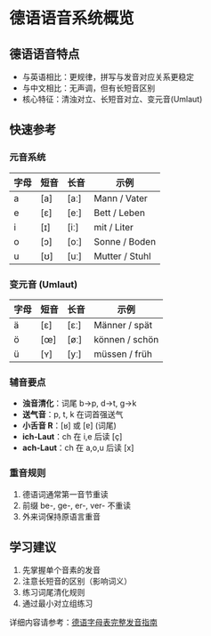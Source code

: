 # 德语语音系统概览

## 德语语音特点
- 与英语相比：更规律，拼写与发音对应关系更稳定
- 与中文相比：无声调，但有长短音区别
- 核心特征：清浊对立、长短音对立、变元音(Umlaut)

## 快速参考

### 元音系统
| 字母 | 短音 | 长音 | 示例 |
|------|------|------|------|
| a | [a] | [aː] | Mann / Vater |
| e | [ɛ] | [eː] | Bett / Leben |
| i | [ɪ] | [iː] | mit / Liter |
| o | [ɔ] | [oː] | Sonne / Boden |
| u | [ʊ] | [uː] | Mutter / Stuhl |

### 变元音 (Umlaut)
| 字母 | 短音 | 长音 | 示例 |
|------|------|------|------|
| ä | [ɛ] | [ɛː] | Männer / spät |
| ö | [œ] | [øː] | können / schön |
| ü | [ʏ] | [yː] | müssen / früh |

### 辅音要点
- **浊音清化**：词尾 b→p, d→t, g→k
- **送气音**：p, t, k 在词首强送气
- **小舌音 R**：[ʁ] 或 [ɐ] (词尾)
- **ich-Laut**：ch 在 i,e 后读 [ç]
- **ach-Laut**：ch 在 a,o,u 后读 [x]

### 重音规则
1. 德语词通常第一音节重读
2. 前缀 be-, ge-, er-, ver- 不重读
3. 外来词保持原语言重音

## 学习建议
1. 先掌握单个音素的发音
2. 注意长短音的区别（影响词义）
3. 练习词尾清化规则
4. 通过最小对立组练习

详细内容请参考：[德语字母表完整发音指南](./德语字母表完整发音指南.md)
